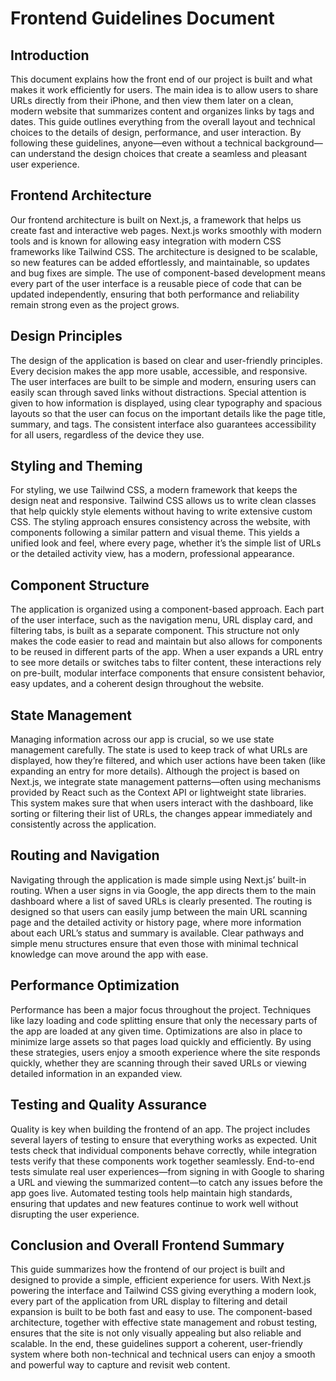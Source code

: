# Frontend Guidelines Document

## Introduction

This document explains how the front end of our project is built and what makes it work efficiently for users. The main idea is to allow users to share URLs directly from their iPhone, and then view them later on a clean, modern website that summarizes content and organizes links by tags and dates. This guide outlines everything from the overall layout and technical choices to the details of design, performance, and user interaction. By following these guidelines, anyone—even without a technical background—can understand the design choices that create a seamless and pleasant user experience.

## Frontend Architecture

Our frontend architecture is built on Next.js, a framework that helps us create fast and interactive web pages. Next.js works smoothly with modern tools and is known for allowing easy integration with modern CSS frameworks like Tailwind CSS. The architecture is designed to be scalable, so new features can be added effortlessly, and maintainable, so updates and bug fixes are simple. The use of component-based development means every part of the user interface is a reusable piece of code that can be updated independently, ensuring that both performance and reliability remain strong even as the project grows.

## Design Principles

The design of the application is based on clear and user-friendly principles. Every decision makes the app more usable, accessible, and responsive. The user interfaces are built to be simple and modern, ensuring users can easily scan through saved links without distractions. Special attention is given to how information is displayed, using clear typography and spacious layouts so that the user can focus on the important details like the page title, summary, and tags. The consistent interface also guarantees accessibility for all users, regardless of the device they use.

## Styling and Theming

For styling, we use Tailwind CSS, a modern framework that keeps the design neat and responsive. Tailwind CSS allows us to write clean classes that help quickly style elements without having to write extensive custom CSS. The styling approach ensures consistency across the website, with components following a similar pattern and visual theme. This yields a unified look and feel, where every page, whether it’s the simple list of URLs or the detailed activity view, has a modern, professional appearance.

## Component Structure

The application is organized using a component-based approach. Each part of the user interface, such as the navigation menu, URL display card, and filtering tabs, is built as a separate component. This structure not only makes the code easier to read and maintain but also allows for components to be reused in different parts of the app. When a user expands a URL entry to see more details or switches tabs to filter content, these interactions rely on pre-built, modular interface components that ensure consistent behavior, easy updates, and a coherent design throughout the website.

## State Management

Managing information across our app is crucial, so we use state management carefully. The state is used to keep track of what URLs are displayed, how they’re filtered, and which user actions have been taken (like expanding an entry for more details). Although the project is based on Next.js, we integrate state management patterns—often using mechanisms provided by React such as the Context API or lightweight state libraries. This system makes sure that when users interact with the dashboard, like sorting or filtering their list of URLs, the changes appear immediately and consistently across the application.

## Routing and Navigation

Navigating through the application is made simple using Next.js’ built-in routing. When a user signs in via Google, the app directs them to the main dashboard where a list of saved URLs is clearly presented. The routing is designed so that users can easily jump between the main URL scanning page and the detailed activity or history page, where more information about each URL’s status and summary is available. Clear pathways and simple menu structures ensure that even those with minimal technical knowledge can move around the app with ease.

## Performance Optimization

Performance has been a major focus throughout the project. Techniques like lazy loading and code splitting ensure that only the necessary parts of the app are loaded at any given time. Optimizations are also in place to minimize large assets so that pages load quickly and efficiently. By using these strategies, users enjoy a smooth experience where the site responds quickly, whether they are scanning through their saved URLs or viewing detailed information in an expanded view.

## Testing and Quality Assurance

Quality is key when building the frontend of an app. The project includes several layers of testing to ensure that everything works as expected. Unit tests check that individual components behave correctly, while integration tests verify that these components work together seamlessly. End-to-end tests simulate real user experiences—from signing in with Google to sharing a URL and viewing the summarized content—to catch any issues before the app goes live. Automated testing tools help maintain high standards, ensuring that updates and new features continue to work well without disrupting the user experience.

## Conclusion and Overall Frontend Summary

This guide summarizes how the frontend of our project is built and designed to provide a simple, efficient experience for users. With Next.js powering the interface and Tailwind CSS giving everything a modern look, every part of the application from URL display to filtering and detail expansion is built to be both fast and easy to use. The component-based architecture, together with effective state management and robust testing, ensures that the site is not only visually appealing but also reliable and scalable. In the end, these guidelines support a coherent, user-friendly system where both non-technical and technical users can enjoy a smooth and powerful way to capture and revisit web content.
